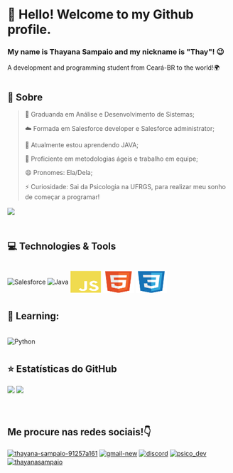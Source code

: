 # 👋 Hello! Welcome to my Github profile.
### My name is Thayana Sampaio and my nickname is "Thay"! 😉  
A development and programming student from Ceará-BR to the world!🌍

 #
 ## 📝 Sobre
 <p align="center">

>🔭 Graduanda em Análise e Desenvolvimento de Sistemas;
>
 >☁️ Formada em Salesforce developer e Salesforce administrator;
>
>🌱 Atualmente estou aprendendo JAVA; 
 >
>👯 Proficiente em metodologias ágeis e trabalho em equipe;
 >
>😄 Pronomes: Ela/Dela;
>
>⚡ Curiosidade: Sai da Psicologia na UFRGS, para realizar meu sonho de começar a programar! 
</p>


<img align="center" src="https://user-images.githubusercontent.com/107767842/202066343-1431c05f-f4d9-47c7-bb91-0711d8e261de.gif">



<div style="display: inline_block"><br>

#  
  ## 💻 Technologies & Tools
  <br/>
   <img align="center" alt="Salesforce" height="50" width="70" src="https://cdn.jsdelivr.net/gh/devicons/devicon/icons/salesforce/salesforce-original.svg">   
   <img align="center" alt="Java" height="50" width="70" src="https://cdn.jsdelivr.net/gh/devicons/devicon/icons/java/java-original.svg">      
  <img align="center" alt="Js" height="50" width="70"  src="https://raw.githubusercontent.com/devicons/devicon/master/icons/javascript/javascript-plain.svg">
  <img align="center" alt="HTML" height="50" width="70"  src="https://raw.githubusercontent.com/devicons/devicon/master/icons/html5/html5-original.svg">
  <img align="center" alt="CSS" height="50" width="70"  src="https://raw.githubusercontent.com/devicons/devicon/master/icons/css3/css3-original.svg">

  <br/>
      
  #
  ## 🚀  Learning:
  <br/>
     
  <img align="center" alt="Python" height="50" width="70"  src="https://cdn.jsdelivr.net/gh/devicons/devicon/icons/python/python-original.svg">   

  <br/>        

#
## ⭐ Estatísticas do GitHub

<p alinhar = "centro">
  <img height="180em" src = "https://github-readme-stats.vercel.app/api?username=ThayanaSampaio&show_icons=true&theme=tokyonight&line_height=27">
  <img height="180em" src="https://github-readme-stats.vercel.app/api/top-langs/?username=ThayanaSampaio&layout=compact&langs_count=6&theme=tokyonight"/>

 
</p>
</div>

 <br>
 
   
 #
## Me procure nas redes sociais!👇 
<p align="left">
<a href="https://linkedin.com/in/thayana-sampaio-91257a161" target="_blank"><img align="center" src="https://raw.githubusercontent.com/rahuldkjain/github-profile-readme-generator/master/src/images/icons/Social/linked-in-alt.svg"  alt="thayana-sampaio-91257a161" height="30" width="40"></a>
<a href ="mailto:thayana.s.sampaio@gmail.com"><img width="40" height="40" align="center" src="https://img.icons8.com/fluency/48/gmail-new.png" alt="gmail-new" target="_blank"></a>
<a href="https://discord.gg/3dM9sr9v" target="_blank"><img align="center" width="40" height="40"src="https://img.icons8.com/matisse/100/discord.png" alt="discord" alt="discord"/></a>
<a href="https://twitter.com/Psico_Dev" target="_blank"><img align="center" src="https://raw.githubusercontent.com/rahuldkjain/github-profile-readme-generator/master/src/images/icons/Social/twitter.svg" alt="psico_dev" height="30" width="40" target="_blank"></a>
<a href="https://instagram.com/thayanasampaio" target="_blank"><img align="center" src="https://raw.githubusercontent.com/rahuldkjain/github-profile-readme-generator /master/src/images/icons/Social/instagram.svg" alt="thayanasampaio" height="30" width="40" target="_blank"></a>




</p>

  </div>

 
